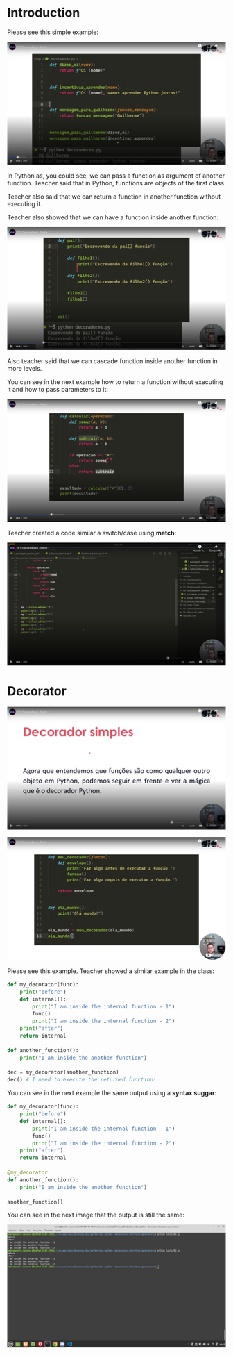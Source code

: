 # Introduction

Please see this simple example:

![simple example](images/simple-example.png)

In Python as, you could see, we can pass a function as argument of another function. Teacher said that in Python, functions are objects of the first class.

Teacher also said that we can return a function in another function without executing it.

Teacher also showed that we can have a function inside another function:

![function inside another function](images/function-inside-another-function.png)

Also teacher said that we can cascade function inside another function in more levels.

You can see in the next example how to return a function without executing it and how to pass parameters to it:

![returning a function](images/returning-a-function.png)

Teacher created a code similar a switch/case using **match**:

![match](images/match.png)


# Decorator

![decorator definition](images/decorator-definition.png)

![decorator - code](images/decorator-code.png)

Please see this example. Teacher showed a similar example in the class:

```python
def my_decorator(func):
    print("before")
    def internal():
        print("I am inside the internal function - 1")
        func()
        print("I am inside the internal function - 2")
    print("after")
    return internal

def another_function():
    print("I am inside the another function")

dec = my_decorator(another_function)
dec() # I need to execute the returned function!
```

You can see in the next example the same output using a **syntax suggar**: 

```python
def my_decorator(func):
    print("before")
    def internal():
        print("I am inside the internal function - 1")
        func()
        print("I am inside the internal function - 2")
    print("after")
    return internal

@my_decorator
def another_function():
    print("I am inside the another function")

another_function()
```

You can see in the next image that the output is still the same:

![result of execution - decorators - syntax suggar](images/result-execution-decorators.png)